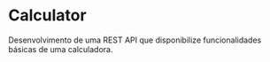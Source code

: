 # Calculator
Desenvolvimento de uma REST API que disponibilize funcionalidades básicas de uma calculadora.
